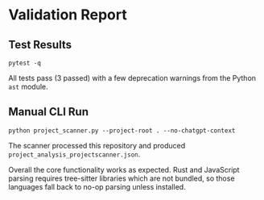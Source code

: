 # Validation Report

## Test Results

```
pytest -q
```
All tests pass (3 passed) with a few deprecation warnings from the Python `ast` module.

## Manual CLI Run

```
python project_scanner.py --project-root . --no-chatgpt-context
```
The scanner processed this repository and produced `project_analysis_projectscanner.json`.

Overall the core functionality works as expected. Rust and JavaScript parsing requires tree-sitter libraries which are not bundled, so those languages fall back to no-op parsing unless installed.

